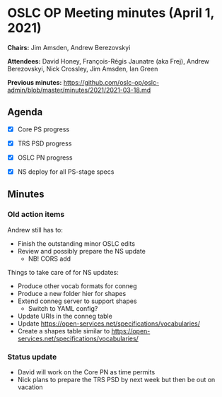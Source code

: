 # OSLC OP Meeting minutes (April 1, 2021)

**Chairs:** Jim Amsden, Andrew Berezovskyi

**Attendees:** David Honey, François-Régis Jaunatre (aka Frej), Andrew Berezovskyi, Nick Crossley, Jim Amsden, Ian Green

**Previous minutes:** https://github.com/oslc-op/oslc-admin/blob/master/minutes/2021/2021-03-18.md

## Agenda

- [x] Core PS progress
- [x] TRS PSD progress 
- [x] OSLC PN progress
- [x] NS deploy for all PS-stage specs


## Minutes

### Old action items

Andrew still has to:

- Finish the outstanding minor OSLC edits
- Review and possibly prepare the NS update
    - NB! CORS add

Things to take care of for NS updates:

- Produce other vocab formats for conneg
- Produce a new folder hier for shapes
- Extend conneg server to support shapes
    - Switch to YAML config?
- Update URIs in the conneg table
- Update https://open-services.net/specifications/vocabularies/
- Create a shapes table similar to https://open-services.net/specifications/vocabularies/

### Status update

- David will work on the Core PN as time permits
- Nick plans to prepare the TRS PSD by next week but then be out on vacation
